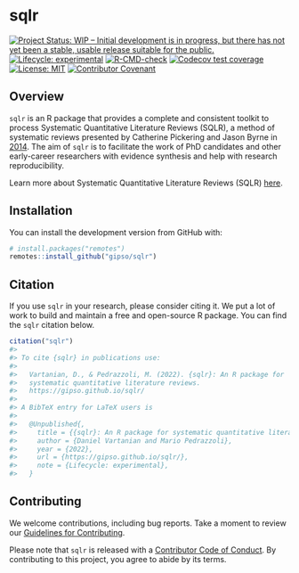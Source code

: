 
<!-- README.md is generated from README.Rmd. Please edit that file -->

# sqlr

<!-- badges: start -->

[![Project Status: WIP – Initial development is in progress, but there
has not yet been a stable, usable release suitable for the
public.](https://www.repostatus.org/badges/latest/wip.svg)](https://www.repostatus.org/#wip)
[![Lifecycle:
experimental](https://img.shields.io/badge/lifecycle-experimental-orange.svg)](https://lifecycle.r-lib.org/articles/stages.html#experimental)
[![R-CMD-check](https://github.com/gipso/sqlr/workflows/R-CMD-check/badge.svg)](https://github.com/gipso/sqlr/actions)
[![Codecov test
coverage](https://codecov.io/gh/gipso/sqlr/branch/main/graph/badge.svg)](https://codecov.io/gh/gipso/sqlr?branch=main)
[![License:
MIT](https://img.shields.io/badge/license-MIT-green)](https://choosealicense.com/licenses/mit/)
[![Contributor
Covenant](https://img.shields.io/badge/Contributor%20Covenant-v2.0%20adopted-ff69b4.svg)](https://gipso.github.io/sqlr/CODE_OF_CONDUCT.html)
<!-- badges: end -->

## Overview

`sqlr` is an R package that provides a complete and consistent toolkit
to process Systematic Quantitative Literature Reviews (SQLR), a method
of systematic reviews presented by Catherine Pickering and Jason Byrne
in [2014](https://doi.org/10.1080/07294360.2013.841651). The aim of
`sqlr` is to facilitate the work of PhD candidates and other
early-career researchers with evidence synthesis and help with research
reproducibility.

Learn more about Systematic Quantitative Literature Reviews (SQLR)
[here](https://www.griffith.edu.au/griffith-sciences/school-environment-science/research/systematic-quantitative-literature-review).

## Installation

You can install the development version from GitHub with:

``` r
# install.packages("remotes")
remotes::install_github("gipso/sqlr")
```

## Citation

If you use `sqlr` in your research, please consider citing it. We put a
lot of work to build and maintain a free and open-source R package. You
can find the `sqlr` citation below.

``` r
citation("sqlr")
#> 
#> To cite {sqlr} in publications use:
#> 
#>   Vartanian, D., & Pedrazzoli, M. (2022). {sqlr}: An R package for
#>   systematic quantitative literature reviews.
#>   https://gipso.github.io/sqlr/
#> 
#> A BibTeX entry for LaTeX users is
#> 
#>   @Unpublished{,
#>     title = {{sqlr}: An R package for systematic quantitative literature reviews},
#>     author = {Daniel Vartanian and Mario Pedrazzoli},
#>     year = {2022},
#>     url = {https://gipso.github.io/sqlr/},
#>     note = {Lifecycle: experimental},
#>   }
```

## Contributing

We welcome contributions, including bug reports. Take a moment to review
our [Guidelines for
Contributing](https://gipso.github.io/sqlr/CONTRIBUTING.html).

Please note that `sqlr` is released with a [Contributor Code of
Conduct](https://gipso.github.io/sqlr/CODE_OF_CONDUCT.html). By
contributing to this project, you agree to abide by its terms.
